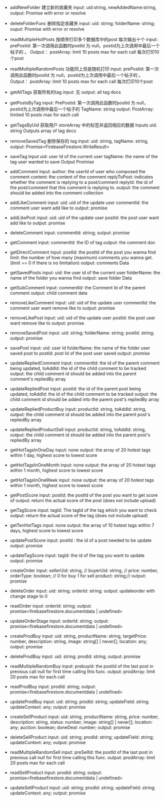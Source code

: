 - addNewFolder 建立新的收藏夹
    input:
        uid:string,
        newAddedName:string,
    output:
        Promise with error or resolve

- deleteFolderFunc 删除指定收藏夹
    input:
        uid: string;
        folderName: string;
    ouput:
        Promise with error or resolve

- readMultipleHotPosts 按顺序打印多个数据库中的post 每次输出十个
    input: 
        prePostId: 第一次调用此函数时postId 为 null，postid为上次调用中最后一个帖子的 。
    Output：
        postArray: limit 10 posts max for each call 每次打印10个post

- readMultipleRandomPosts 功能同上但是随机打印
    input: 
        prePostId: 第一次调用此函数时postId 为 null，postid为上次调用中最后一个帖子的 。
    Output：
        postArray: limit 10 posts max for each call 每次打印10个post

- getAllTags 获取所有的tag
    input:
        无
    output:
        all tag docs

- getPostsByTag
    input:
        PrePostid: 第一次调用此函数时postId 为 null，postid为上次调用中最后一个帖子的 
        TagName: string
    output:
        PostArray: limited 10 posts max for each call

- getTagsByUid 获取用户 storeArray 中的标签并返回相应的数据
    Inputs 
        uid: string
    Outputs 
        array of tag docs

- removeSavedTag 删除保存的 tag
    input:
        uid: string,
        tagName: string,
    output:
        Promise<FirebaseFirestore.WriteResult>

- saveTag
    Input 
        uid: user Id of the current user
        tagName: the name of the tag user wanted to save
    Output
        Proimise

- addComment
    input:
        author: the userId of user who composed the comment
        content: the content of the comment
        replyToPost: indicates whether the comment is replying to a post/comment
        replyId: the id of the post/comment that this comment is replying to.
    output:
        the comment should be added into the comment collection

- addLikeComment
    input:
        uid: uid of the update user
        commentId: the comment user want add like to
    output:
        promise

- addLikePost
    input:
        uid: uid of the update user
        postId: the post user want add like to
    output:
        promise

- deleteComment
    input:
        commentId: string;
    output:
        promise<writeresult>

- getComment
    input:
        commentId: the ID of tag
    output:
        the comment doc

- getDirectComment
    input:
        postId: the postId of the post you wanna find
        limit: the number of how many (maximum) comments you wanna get. (limit == 0 if there is no limitation)
    output:
        comments Data

- getSavedPosts
    input:
        uid: the user id of the current user
        folderName: the name of the folder you wanna find
    output:
        save folder Data

- getSubComment
    input:
        commentId: the Comment Id of the parent comment
    output:
        child comment data

- removeLikeComment
    input:
        uid: uid of the update user
        commentId: the comment user want remove like to
    output:
        promise

- removeLikePost
    input:
        uid: uid of the update user
        postId: the post user want remove like to
    output:
        promise

- removeSavedPost
    input:
        uid: string;
        folderName: string;
        postId: string;
    output:
        promise

- savePost
    input:
        uid: user Id
        folderName: the name of the folder user saved post to
        postId: post Id of the post user saved
    output:
        promise

- updateRepliedComment
    input:
        commentId: the id of the parent comment being updated,
        toAddId: the id of the child comment to be tracked
    output:
        the child comment id should be added into the parent comment's repliedBy array

- updateRepliedPost
    input:
        postId: the id of the parent post being updated,
        toAddId: the id of the child comment to be tracked
    output:
        the child comment id should be added into the parent post's repliedBy array

- updateRepliedProductBuy
    input:
        productId: string,
        toAddId: string,
    output:
        the child comment id should be added into the parent post's repliedBy array

- updateRepliedProductSell
    input:
        productId: string,
        toAddId: string,
    output:
        the child comment id should be added into the parent post's repliedBy array

- getHotTagsInOneDay
    input:
        none
    output:
        the array of 20 hotest tags within 1 day, highest score to lowest score

- getHotTagsInOneMonth
    input:
        none
    output:
        the array of 20 hotest tags within 1 month, highest score to lowest score

- getHotTagsInOneWeek
    input:
        none
    output:
        the array of 20 hotest tags within 1 month, highest score to lowest score

- getPostScore
    input:
        postId: the postId of the post you want to get score of
    output:
        return the actual score of the post (does not include upload)

- getTagScore
    input:
        tagId: The tagId of the tag which you want to check
    output:
        return the actual score of the tag (does not include upload)

- getTenHotTags
    input:
        none
    output:
        the array of 10 hotest tags within 7 days, highest score to lowest score

- updatePostScore
    input:
        postId : the id of a post needed to be update
    output:
        promise<writeresult>

- updateTagScore
    input:
        tagId: the id of the tag you want to update
    output:
        promise<writeresult>

- createOrder
    input:
        sellerUid: string, // 
        buyerUid: string, // 
        price: number,
        orderType: boolean; // 0 for buy 1 for sell
        product: string;//
    output:
        promise

- deleteOrder
    input:
        uid: string;
        orderId: string;
    output:
        updateorder with change stage to 0

- readOrder
    input:
        orderId: string; 
    output:
        promise<firebasefirestore.documentdata | undefined>

- updateOrderStage
    input:
        orderId: string; 
    output:
        promise<firebasefirestore.documentdata | undefined>

- createProdBuy
    input:
        uid: string,
        productName: string,
        targetPrice: number,
        description: string,
        image: string[] | never[];
        location: any;
    output:
        promise

- deleteProdBuy
    input:
        uid: string;
        prodId: string;
    output:
        promise

- readMultipleRandomBuy
    input:
        prebuyId: the postId of the last post in previous call null for first time calling this func.
    output:
        prodArray: limit 20 posts max for each call

- readProdBuy
    input:
        prodId: string;
    output:
        promise<firebasefirestore.documentdata | undefined>

- updateProdBuy
    input:
        uid: string;
        prodId: string;
        updateField: string;
        updateContext: any;
    output:
        promise<writeresult>

- createSellProduct
    input:
        uid: string,
        productName: string,
        price: number,
        description: string,
        status: number;
        image: string[] | never[];
        location: any;
        auction: boolean;
        doneDeal: number;
    output:
        promise

- deleteSellProduct
    input:
        uid: string;
        prodId: string;
        updateField: string;
        updateContext: any;
    output:
        promise<writeresult>

- readMultipleRandomSell
    input:
        preSellId: the postId of the last post in previous call null for first time calling this func.
    output:
        prodArray: limit 20 posts max for each call

- readSellProduct
    input:
        prodId: string;
    output:
        promise<firebasefirestore.documentdata | undefined>

- updateSellProduct
    input:
        uid: string;
        prodId: string;
        updateField: string;
        updateContext: any;
    output:
        promise<writeresult>
